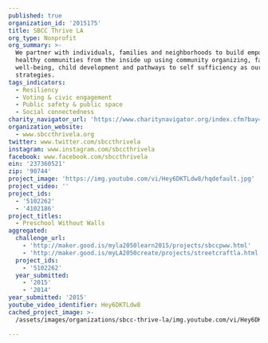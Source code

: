 ```yaml
---
published: true
organization_id: '2015175'
title: SBCC Thrive LA
org_type: Nonprofit
org_summary: >-
  We partner with individuals, families and neighborhoods to build empowered and
  healthy communities from the inside up using community organizing, family
  well-being, child development and pathways to self sufficiency as our primary
  strategies.
tags_indicators:
  - Resiliency
  - Voting & civic engagement
  - Public safety & public space
  - Social connectedness
charity_navigator_url: 'https://www.charitynavigator.org/index.cfm?bay=search.profile&ein=237360521'
organization_website:
  - www.sbccthrivela.org
twitter: www.twitter.com/sbccthrivela
instagram: www.instagram.com/sbccthrivela
facebook: www.facebook.com/sbccthrivela
ein: '237360521'
zip: '90744'
project_image: 'https://img.youtube.com/vi/Hey6DKTLdw8/hqdefault.jpg'
project_video: ''
project_ids:
  - '5102262'
  - '4102186'
project_titles:
  - Preschool Without Walls
aggregated:
  challenge_url:
    - 'http://maker.good.is/myla2050learn2015/projects/sbccpww.html'
    - 'http://maker.good.is/myLA2050create/projects/streetcraftla.html'
  project_ids:
    - '5102262'
  year_submitted:
    - '2015'
    - '2014'
year_submitted: '2015'
youtube_video_identifier: Hey6DKTLdw8
cached_project_image: >-
  /assets/images/organizations/sbcc-thrive-la/img.youtube.com/vi/Hey6DKTLdw8/hqdefault.jpg

---
```

